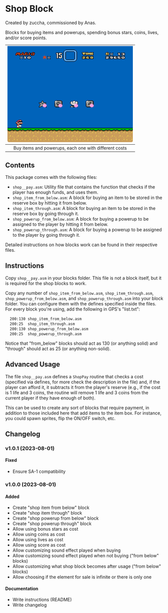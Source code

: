 # Shop Block

Created by zuccha, commissioned by Anas.

Blocks for buying items and powerups, spending bonus stars, coins, lives, and/or
score points.

|     <img src="./shop_block.gif" width="400px" />      |
| :---------------------------------------------------: |
| Buy items and powerups, each one with different costs |

## Contents

This package comes with the following files:

- `shop__pay.asm`: Utility file that contains the function that checks if the
  player has enough funds, and uses them.
- `shop_item_from_below.asm`: A block for buying an item to be stored in the
  reserve box by hitting it from below.
- `shop_item_through.asm`: A block for buying an item to be stored in the
  reserve box by going through it.
- `shop_powerup_from_below.asm`: A block for buying a powerup to be assigned to
  the player by hitting it from below.
- `shop_powerup_through.asm`: A block for buying a powerup to be assigned to the
  player by going through it.

Detailed instructions on how blocks work can be found in their respective files.

## Instructions

Copy `shop__pay.asm` in your blocks folder. This file is not a block itself, but
it is required for the shop blocks to work.

Copy any number of `shop_item_from_below.asm`, `shop_item_through.asm`,
`shop_powerup_from_below.asm`, and `shop_powerup_through.asm` into your block
folder. You can configure them with the defines specified inside the files. For
every block you're using, add the following in GPS's "list.txt":

```
  200:130 shop_item_from_below.asm
  200:25  shop_item_through.asm
  200:130 shop_powerup_from_below.asm
  200:25  shop_powerup_through.asm
```

Notice that "from_below" blocks should act as 130 (or anything solid) and
"through" should act as 25 (or anything non-solid).

## Advanced Usage

The file `shop__pay.asm` defines a `ShopPay` routine that checks a cost
(specified via defines, for more check the description in the file) and, if the
player can afford it, it subtracts it from the player's reserve (e.g., if the
cost is 1 life and 3 coins, the routine will remove 1 life and 3 coins from the
current player if they have enough of both).

This can be used to create any sort of blocks that require payment, in addition
to those included here that add items to the item box. For instance, you could
spawn sprites, flip the ON/OFF switch, etc.

## Changelog

### v1.0.1 (2023-08-01)

#### Fixed

- Ensure SA-1 compatibility

### v1.0.0 (2023-08-01)

#### Added

- Create "shop item from below" block
- Create "shop item through" block
- Create "shop powerup from below" block
- Create "shop powerup through" block
- Allow using bonus stars as cost
- Allow using coins as cost
- Allow using lives as cost
- Allow using score as cost
- Allow customizing sound effect played when buying
- Allow customizing sound effect played when not buying ("from below" blocks)
- Allow customizing what shop block becomes after usage ("from below" blocks)
- Allow choosing if the element for sale is infinite or there is only one

#### Documentation

- Write instructions (README)
- Write changelog
